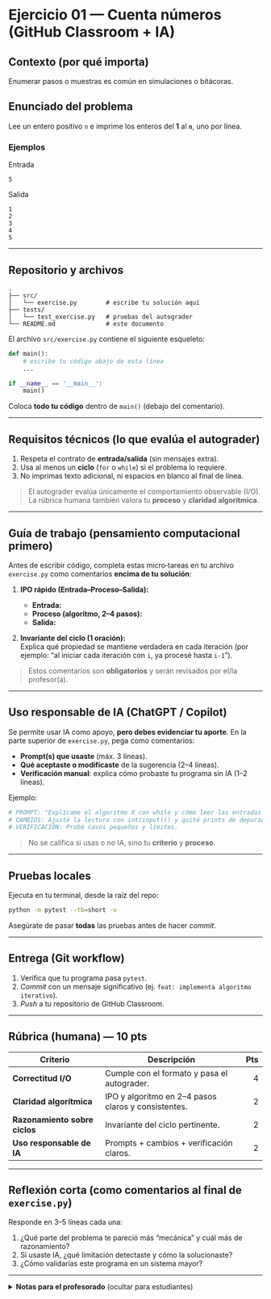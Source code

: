 
# Ejercicio 01 — Cuenta números (GitHub Classroom + IA)

## Contexto (por qué importa)
Enumerar pasos o muestras es común en simulaciones o bitácoras.

## Enunciado del problema
Lee un entero positivo `n` e imprime los enteros del **1** al **`n`**, uno por línea.

### Ejemplos
Entrada
```
5
```
Salida
```
1
2
3
4
5
```

---

## Repositorio y archivos

```
.
├── src/
│   └── exercise.py        # escribe tu solución aquí
├── tests/
│   └── test_exercise.py   # pruebas del autograder
└── README.md              # este documento
```

El archivo `src/exercise.py` contiene el siguiente esqueleto:

```python
def main():
    # escribe tu código abajo de esta línea
    ...

if __name__ == '__main__':
    main()
```

Coloca **todo tu código** dentro de `main()` (debajo del comentario).

---

## Requisitos técnicos (lo que evalúa el autograder)

1. Respeta el contrato de **entrada/salida** (sin mensajes extra).  
2. Usa al menos un **ciclo** (`for` o `while`) si el problema lo requiere.  
3. No imprimas texto adicional, ni espacios en blanco al final de línea.  

> El autograder evalúa únicamente el comportamiento observable (I/O).  
> La rúbrica humana también valora tu **proceso** y **claridad algorítmica**.

---

## Guía de trabajo (pensamiento computacional primero)

Antes de escribir código, completa estas micro‑tareas en tu archivo `exercise.py` como comentarios **encima de tu solución**:

1) **IPO rápido (Entrada–Proceso–Salida):**  
   - **Entrada:**  
   - **Proceso (algoritmo, 2–4 pasos):**  
   - **Salida:**  

2) **Invariante del ciclo (1 oración):**  
   Explica qué propiedad se mantiene verdadera en cada iteración (por ejemplo: “al iniciar cada iteración con `i`, ya procesé hasta `i-1`”).

> Estos comentarios son **obligatorios** y serán revisados por el/la profesor(a).

---

## Uso responsable de IA (ChatGPT / Copilot)

Se permite usar IA como apoyo, **pero debes evidenciar tu aporte**. En la parte superior de `exercise.py`, pega como comentarios:

- **Prompt(s) que usaste** (máx. 3 líneas).  
- **Qué aceptaste o modificaste** de la sugerencia (2–4 líneas).  
- **Verificación manual**: explica cómo probaste tu programa sin IA (1–2 líneas).

Ejemplo:
```python
# PROMPT: "Explícame el algoritmo X con while y cómo leer las entradas sin imprimir textos extra."
# CAMBIOS: Ajusté la lectura con int(input()) y quité prints de depuración.
# VERIFICACIÓN: Probé casos pequeños y límites.
```

> No se califica si usas o no IA, sino tu **criterio** y **proceso**.

---

## Pruebas locales

Ejecuta en tu terminal, desde la raíz del repo:

```bash
python -m pytest --tb=short -v
```

Asegúrate de pasar **todas** las pruebas antes de hacer *commit*.

---

## Entrega (Git workflow)

1. Verifica que tu programa pasa `pytest`.  
2. *Commit* con un mensaje significativo (ej. `feat: implementa algoritmo iterativo`).  
3. *Push* a tu repositorio de GitHub Classroom.

---

## Rúbrica (humana) — 10 pts

| Criterio | Descripción | Pts |
|---|---|---:|
| **Correctitud I/O** | Cumple con el formato y pasa el autograder. | 4 |
| **Claridad algorítmica** | IPO y algoritmo en 2–4 pasos claros y consistentes. | 2 |
| **Razonamiento sobre ciclos** | Invariante del ciclo pertinente. | 2 |
| **Uso responsable de IA** | Prompts + cambios + verificación claros. | 2 |

---

## Reflexión corta (como comentarios al final de `exercise.py`)

Responde en 3–5 líneas cada una:

1. ¿Qué parte del problema te pareció más “mecánica” y cuál más de razonamiento?  
2. Si usaste IA, ¿qué limitación detectaste y cómo la solucionaste?  
3. ¿Cómo validarías este programa en un sistema mayor?

---

<details>
<summary><strong>Notas para el profesorado</strong> (ocultar para estudiantes)</summary>

- Este README busca priorizar **pensamiento computacional** y evidencia de proceso.  
- Los comentarios obligatorios (IPO, invariante, prompts) ayudan a mitigar la “resolución pasiva con IA”.  
- Se sugiere revisar aleatoriamente repos para corroborar calidad de prompts y congruencia con el código.  
</details>

